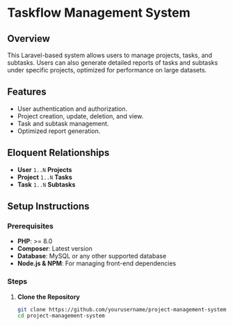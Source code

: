 # Taskflow Management System

## Overview
This Laravel-based system allows users to manage projects, tasks, and subtasks. Users can also generate detailed reports of tasks and subtasks under specific projects, optimized for performance on large datasets.

## Features
- User authentication and authorization.
- Project creation, update, deletion, and view.
- Task and subtask management.
- Optimized report generation.

## Eloquent Relationships
- **User** `1..N` **Projects**
- **Project** `1..N` **Tasks**
- **Task** `1..N` **Subtasks**

## Setup Instructions

### Prerequisites
- **PHP**: >= 8.0
- **Composer**: Latest version
- **Database**: MySQL or any other supported database
- **Node.js & NPM**: For managing front-end dependencies

### Steps

1. **Clone the Repository**
   ```bash
   git clone https://github.com/yourusername/project-management-system.git
   cd project-management-system

